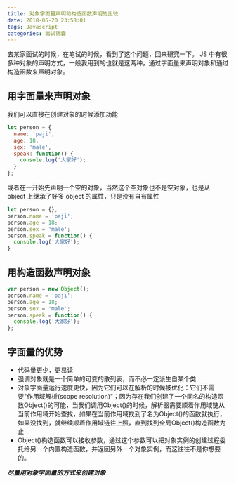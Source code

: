 ```yaml
---
title: 对象字面量声明和构造函数声明的比较
date: 2018-06-20 23:58:01
tags: Javascript
categories: 面试锦囊
---
```


去某家面试的时候，在笔试的时候，看到了这个问题，回来研究一下。
JS 中有很多种对象的声明方式，一般我用到的也就是这两种，通过字面量来声明对象和通过构造函数来声明对象。

## 用字面量来声明对象

我们可以直接在创建对象的时候添加功能

```javascript
let person = {
  name: 'paji',
  age: 18,
  sex: 'male',
  speak: function() {
    console.log('大家好');
  }
};
```

或者在一开始先声明一个空的对象，当然这个空对象也不是空对象，也是从 object 上继承了好多 object 的属性，只是没有自有属性

```javascript
let person = {},
person.name = 'paji';
person.age = 18;
person.sex = 'male';
person.speak = function() {
  console.log('大家好');
}
```

## 用构造函数声明对象

```javascript
var person = new Object();
person.name = 'paji';
person.age = 18;
person.sex = 'male';
person.speak = function() {
  console.log('大家好');
};
```

## 字面量的优势

  - 代码量更少，更易读
  - 强调对象就是一个简单的可变的散列表，而不必一定派生自某个类
  - 对象字面量运行速度更快，因为它们可以在解析的时候被优化：它们不需要"作用域解析(scope resolution)"；因为存在我们创建了一个同名的构造函数Object()的可能，当我们调用Object()的时候，解析器需要顺着作用域链从当前作用域开始查找，如果在当前作用域找到了名为Object()的函数就执行，如果没找到，就继续顺着作用域链往上照，直到找到全局Object()构造函数为止
  - Object()构造函数可以接收参数，通过这个参数可以把对象实例的创建过程委托给另一个内置构造函数，并返回另外一个对象实例，而这往往不是你想要的。


<b><i>尽量用对象字面量的方式来创建对象</i></b>